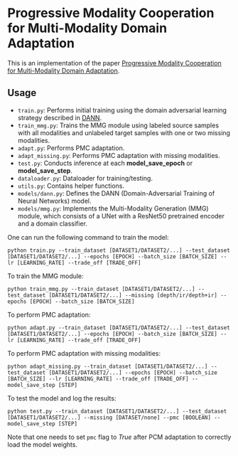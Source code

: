 # Progressive Modality Cooperation for Multi-Modality Domain Adaptation
This is an implementation of the paper [Progressive Modality Cooperation for Multi-Modality Domain Adaptation](https://ieeexplore.ieee.org/abstract/document/9334409).

## Usage
- `train.py`: Performs initial training using the domain adversarial learning strategy described in [DANN](https://arxiv.org/abs/1505.07818).
- `train_mmg.py`: Trains the MMG module using labeled source samples with all modalities and unlabeled target samples with one or two missing modalities.
- `adapt.py`: Performs PMC adaptation.
- `adapt_missing.py`: Performs PMC adaptation with missing modalities.
- `test.py`: Conducts inference at each **model_save_epoch** or **model_save_step**.
- `dataloader.py`: Dataloader for training/testing.
- `utils.py`: Contains helper functions.
- `models/dann.py`: Defines the DANN (Domain-Adversarial Training of Neural Networks) model.
- `models/mmg.py`: Implements the Multi-Modality Generation (MMG) module, which consists of a UNet with a ResNet50 pretrained encoder and a domain classifier.

One can run the following command to train the model:
```console
python train.py --train_dataset [DATASET1/DATASET2/...] --test_dataset [DATASET1/DATASET2/...] --epochs [EPOCH] --batch_size [BATCH_SIZE] --lr [LEARNING_RATE] --trade_off [TRADE_OFF]
```

To train the MMG module:
```console
python train_mmg.py --train_dataset [DATASET1/DATASET2/...] --test_dataset [DATASET1/DATASET2/...] --missing [depth/ir/depth+ir] --epochs [EPOCH] --batch_size [BATCH_SIZE]
```

To perform PMC adaptation:
```console
python adapt.py --train_dataset [DATASET1/DATASET2/...] --test_dataset [DATASET1/DATASET2/...] --epochs [EPOCH] --batch_size [BATCH_SIZE] --lr [LEARNING_RATE] --trade_off [TRADE_OFF]
```

To perform PMC adaptation with missing modalities:
```console
python adapt_missing.py --train_dataset [DATASET1/DATASET2/...] --test_dataset [DATASET1/DATASET2/...] --epochs [EPOCH] --batch_size [BATCH_SIZE] --lr [LEARNING_RATE] --trade_off [TRADE_OFF] --model_save_step [STEP]
```

To test the model and log the results:
```console
python test.py --train_dataset [DATASET1/DATASET2/...] --test_dataset [DATASET1/DATASET2/...] --missing [DATASET/none] --pmc [BOOLEAN] --model_save_step [STEP]
```

Note that one needs to set `pmc` flag to *True* after PCM adaptation to correctly load the model weights.